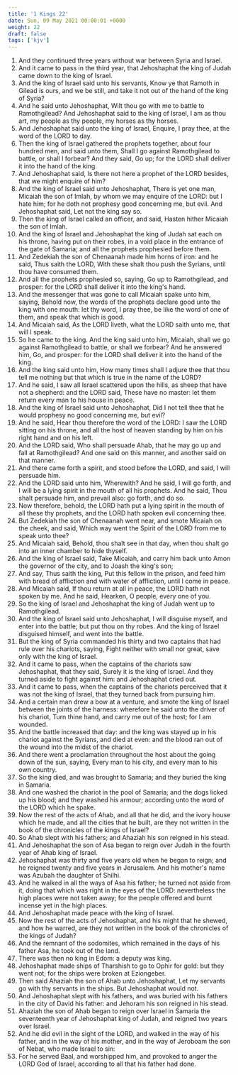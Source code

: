 ```yaml
---
title: '1 Kings 22'
date: Sun, 09 May 2021 00:00:01 +0000
weight: 22
draft: false
tags: ['kjv'] 
---
```


1. And they continued three years without war between Syria and Israel.
2. And it came to pass in the third year, that Jehoshaphat the king of Judah came down to the king of Israel.
3. And the king of Israel said unto his servants, Know ye that Ramoth in Gilead is ours, and we be still, and take it not out of the hand of the king of Syria?
4. And he said unto Jehoshaphat, Wilt thou go with me to battle to Ramothgilead? And Jehoshaphat said to the king of Israel, I am as thou art, my people as thy people, my horses as thy horses.
5. And Jehoshaphat said unto the king of Israel, Enquire, I pray thee, at the word of the LORD to day.
6. Then the king of Israel gathered the prophets together, about four hundred men, and said unto them, Shall I go against Ramothgilead to battle, or shall I forbear? And they said, Go up; for the LORD shall deliver it into the hand of the king.
7. And Jehoshaphat said, Is there not here a prophet of the LORD besides, that we might enquire of him?
8. And the king of Israel said unto Jehoshaphat, There is yet one man, Micaiah the son of Imlah, by whom we may enquire of the LORD: but I hate him; for he doth not prophesy good concerning me, but evil. And Jehoshaphat said, Let not the king say so.
9. Then the king of Israel called an officer, and said, Hasten hither Micaiah the son of Imlah.
10. And the king of Israel and Jehoshaphat the king of Judah sat each on his throne, having put on their robes, in a void place in the entrance of the gate of Samaria; and all the prophets prophesied before them.
11. And Zedekiah the son of Chenaanah made him horns of iron: and he said, Thus saith the LORD, With these shalt thou push the Syrians, until thou have consumed them.
12. And all the prophets prophesied so, saying, Go up to Ramothgilead, and prosper: for the LORD shall deliver it into the king's hand.
13. And the messenger that was gone to call Micaiah spake unto him, saying, Behold now, the words of the prophets declare good unto the king with one mouth: let thy word, I pray thee, be like the word of one of them, and speak that which is good.
14. And Micaiah said, As the LORD liveth, what the LORD saith unto me, that will I speak.
15. So he came to the king. And the king said unto him, Micaiah, shall we go against Ramothgilead to battle, or shall we forbear? And he answered him, Go, and prosper: for the LORD shall deliver it into the hand of the king.
16. And the king said unto him, How many times shall I adjure thee that thou tell me nothing but that which is true in the name of the LORD?
17. And he said, I saw all Israel scattered upon the hills, as sheep that have not a shepherd: and the LORD said, These have no master: let them return every man to his house in peace.
18. And the king of Israel said unto Jehoshaphat, Did I not tell thee that he would prophesy no good concerning me, but evil?
19. And he said, Hear thou therefore the word of the LORD: I saw the LORD sitting on his throne, and all the host of heaven standing by him on his right hand and on his left.
20. And the LORD said, Who shall persuade Ahab, that he may go up and fall at Ramothgilead? And one said on this manner, and another said on that manner.
21. And there came forth a spirit, and stood before the LORD, and said, I will persuade him.
22. And the LORD said unto him, Wherewith? And he said, I will go forth, and I will be a lying spirit in the mouth of all his prophets. And he said, Thou shalt persuade him, and prevail also: go forth, and do so.
23. Now therefore, behold, the LORD hath put a lying spirit in the mouth of all these thy prophets, and the LORD hath spoken evil concerning thee.
24. But Zedekiah the son of Chenaanah went near, and smote Micaiah on the cheek, and said, Which way went the Spirit of the LORD from me to speak unto thee?
25. And Micaiah said, Behold, thou shalt see in that day, when thou shalt go into an inner chamber to hide thyself.
26. And the king of Israel said, Take Micaiah, and carry him back unto Amon the governor of the city, and to Joash the king's son;
27. And say, Thus saith the king, Put this fellow in the prison, and feed him with bread of affliction and with water of affliction, until I come in peace.
28. And Micaiah said, If thou return at all in peace, the LORD hath not spoken by me. And he said, Hearken, O people, every one of you.
29. So the king of Israel and Jehoshaphat the king of Judah went up to Ramothgilead.
30. And the king of Israel said unto Jehoshaphat, I will disguise myself, and enter into the battle; but put thou on thy robes. And the king of Israel disguised himself, and went into the battle.
31. But the king of Syria commanded his thirty and two captains that had rule over his chariots, saying, Fight neither with small nor great, save only with the king of Israel.
32. And it came to pass, when the captains of the chariots saw Jehoshaphat, that they said, Surely it is the king of Israel. And they turned aside to fight against him: and Jehoshaphat cried out.
33. And it came to pass, when the captains of the chariots perceived that it was not the king of Israel, that they turned back from pursuing him.
34. And a certain man drew a bow at a venture, and smote the king of Israel between the joints of the harness: wherefore he said unto the driver of his chariot, Turn thine hand, and carry me out of the host; for I am wounded.
35. And the battle increased that day: and the king was stayed up in his chariot against the Syrians, and died at even: and the blood ran out of the wound into the midst of the chariot.
36. And there went a proclamation throughout the host about the going down of the sun, saying, Every man to his city, and every man to his own country.
37. So the king died, and was brought to Samaria; and they buried the king in Samaria.
38. And one washed the chariot in the pool of Samaria; and the dogs licked up his blood; and they washed his armour; according unto the word of the LORD which he spake.
39. Now the rest of the acts of Ahab, and all that he did, and the ivory house which he made, and all the cities that he built, are they not written in the book of the chronicles of the kings of Israel?
40. So Ahab slept with his fathers; and Ahaziah his son reigned in his stead.
41. And Jehoshaphat the son of Asa began to reign over Judah in the fourth year of Ahab king of Israel.
42. Jehoshaphat was thirty and five years old when he began to reign; and he reigned twenty and five years in Jerusalem. And his mother's name was Azubah the daughter of Shilhi.
43. And he walked in all the ways of Asa his father; he turned not aside from it, doing that which was right in the eyes of the LORD: nevertheless the high places were not taken away; for the people offered and burnt incense yet in the high places.
44. And Jehoshaphat made peace with the king of Israel.
45. Now the rest of the acts of Jehoshaphat, and his might that he shewed, and how he warred, are they not written in the book of the chronicles of the kings of Judah?
46. And the remnant of the sodomites, which remained in the days of his father Asa, he took out of the land.
47. There was then no king in Edom: a deputy was king.
48. Jehoshaphat made ships of Tharshish to go to Ophir for gold: but they went not; for the ships were broken at Eziongeber.
49. Then said Ahaziah the son of Ahab unto Jehoshaphat, Let my servants go with thy servants in the ships. But Jehoshaphat would not.
50. And Jehoshaphat slept with his fathers, and was buried with his fathers in the city of David his father: and Jehoram his son reigned in his stead.
51. Ahaziah the son of Ahab began to reign over Israel in Samaria the seventeenth year of Jehoshaphat king of Judah, and reigned two years over Israel.
52. And he did evil in the sight of the LORD, and walked in the way of his father, and in the way of his mother, and in the way of Jeroboam the son of Nebat, who made Israel to sin:
53. For he served Baal, and worshipped him, and provoked to anger the LORD God of Israel, according to all that his father had done.
